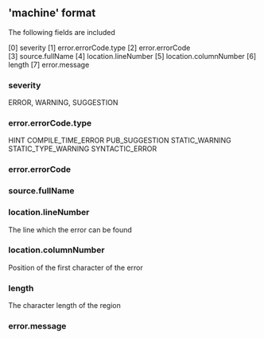

## 'machine' format

The following fields are included 

[0] severity
[1] error.errorCode.type
[2] error.errorCode    
[3] source.fullName
[4] location.lineNumber
[5] location.columnNumber
[6] length
[7] error.message


### severity
ERROR, WARNING, SUGGESTION

### error.errorCode.type
HINT
COMPILE_TIME_ERROR
PUB_SUGGESTION
STATIC_WARNING
STATIC_TYPE_WARNING
SYNTACTIC_ERROR

### error.errorCode


### source.fullName


### location.lineNumber
The line which the error can be found

### location.columnNumber
Position of the first character of the error

### length
The character length of the region

### error.message
